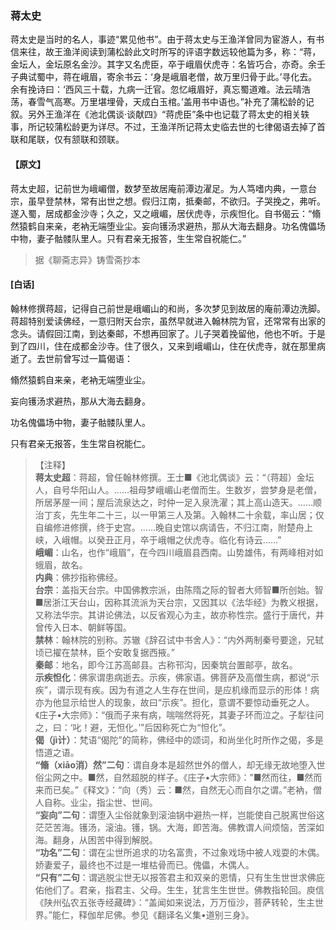 <script type="text/javascript">
    var head = document.getElementsByTagName('head')[0];
    cssURL = '/public/liao.css';
    linkTag = document.createElement('link');
    linkTag.href = cssURL;
    linkTag.setAttribute('type','text/css');
    linkTag.setAttribute('rel','stylesheet');
    head.appendChild(linkTag);
</script>
### 蒋太史

蒋太史是当时的名人，事迹“累见他书”。由于蒋太史与王渔洋曾同为宦游人，有书信来往，故王渔洋阅读到蒲松龄此文时所写的评语字数远较他篇为多，称：“蒋，金坛人，金坛原名金沙。其字又名虎臣，卒于峨眉伏虎寺：名皆巧合，亦奇。余壬子典试蜀中，蒋在峨眉，寄余书云：‘身是峨眉老僧，故万里归骨于此。’寻化去。余有挽诗曰：‘西风三十载，九病一迁官。忽忆峨眉好，真忘蜀道难。法云晴浩荡，春雪气高寒。万里堪埋骨，天成白玉棺。’盖用书中语也。”补充了蒲松龄的记叙。另外王渔洋在《池北偶谈·谈献四》“蒋虎臣”条中也记载了蒋太史的相关轶事，所记较蒲松龄更为详尽。不过，王渔洋所记蒋太史临去世的七律偈语去掉了首联和尾联，仅有颔联和颈联。

#### 【原文】
<section>
蒋太史超，记前世为峨嵋僧，数梦至故居庵前潭边濯足。为人笃嗜内典，一意台宗，虽早登禁林，常有出世之想。假归江南，抵秦邮，不欲归。子哭挽之，弗听。遂入蜀，居成都金沙寺；久之，又之峨嵋，居伏虎寺，示疾怛化。自书偈云：“翛然猿鹤自来亲，老衲无端堕业尘。妄向镬汤求避热，那从大海去翻身。功名傀儡场中物，妻子骷髅队里人。只有君亲无报答，生生常自祝能仁。”

</section>

> 据《聊斋志异》铸雪斋抄本

#### [白话]
<aside>

翰林修撰蒋超，记得自己前世是峨嵋山的和尚，多次梦见到故居的庵前潭边洗脚。蒋超特别爱读佛经，一意归附天台宗，虽然早就进入翰林院为官，还常常有出家的念头。请假回江南，到达秦邮，不想再回家了。儿子哭着挽留他，他也不听。于是到了四川，住在成都金沙寺。住了很久，又来到峨嵋山，住在伏虎寺，就在那里病逝了。去世前曾写过一篇偈语：

翛然猿鹤自来亲，老衲无端堕业尘。

妄向镬汤求避热，那从大海去翻身。

功名傀儡场中物，妻子骷髅队里人。

只有君亲无报答，生生常自祝能仁。

</aside>

> 【注释】  
<b>蒋太史超</b>：蒋超，曾任翰林修撰。王士■《池北偶谈》云：“（蒋超）金坛人，自号华阳山人。……祖母梦峨嵋山老僧而生。生数岁，尝梦身是老僧，所居茅屋一间；屋后流泉达之，时仲一足入泉洗濯；其上高山造天。……顺治丁亥，先生年二十三，以一甲第三人及第。入翰林二十余载，率山居；仅自编修进修撰，终于史宫。……晚自史馆以病请告，不归江南，附楚舟上峡，入峨帽。以癸丑正月，卒于峨帽之伏虎寺。临化有诗云……”  
<b>峨嵋</b>：山名，也作“峨眉”，在今四川峨眉县西南。山势雄伟，有两峰相对如蛾眉，故名。  
<b>内典</b>：佛抄指称佛经。  
<b>台宗</b>：盖指天台宗。中国佛教宗派，由陈隋之际的智者大师智■所创始。智■居浙江天台山，因称其流派为天台宗，又因其以《法华经》为教义根据，又称法华宗。其讲论佛法，以反省观心为主，故亦称性宗。盛行于唐代，井曾传入日本、朝鲜等国。  
<b>禁林</b>：翰林院的别称。苏辙《辞召试中书舍人》：“内外两制秦号要途，兄轼顷已擢在禁林，臣个安敢复据西掖。”  
<b>秦邮</b>：地名，即今江苏高邮县。古称邗沟，因秦筑台置邮亭，故名。  
<b>示疾怛化</b>：佛家谓患病逝去。示疾，佛家语。佛菩萨及高僧生病，都说“示疾”，谓示现有疾。因为有道之人生存在世间，是应机缘而显示的形体！病亦为他显示给世人的现象，故曰“示疾”。担化，意谓不要惊动垂死之人。《庄子•大宗师》：“俄而子来有病，喘喘然将死，其妻子环而泣之。子犁往问之，曰：‘叱！避，无怛化。’”后因称死亡为“怛化”。  
<b>偈（jì计）</b>：梵语“偈陀”的简称，佛经中的颂词，和尚坐化时所作之偈，多是悟道之语。  
<b>“翛（xiāo消）然”二句</b>：谓自身本是超然世外的僧人，却无缘无故地堕入世俗尘网之中。■然，自然超脱的样子。《庄子•大宗师》：”■然而往，■然而来而已矣。”《释文》：“向（秀）云：■然，自然无心而自尔之谓。”老衲，僧人自称。业尘，指尘世、世间。  
<b>“妄向”二句</b>：谓堕入尘俗就象到滚油锅中避热一样，岂能使自己脱离世俗这茫茫苦海。镬汤，滚油。镬，锅。大海，即苦海。佛教谓人间烦恼，苦深如海。翻身，从困苦中得到解脱。  
<b>“功名”二句</b>：谓在尘世所追求的功名富贵，不过象戏场中被人戏耍的木偶。娇妻爱子，最终也不过是一堆枯骨而已。傀儡，木偶人。  
<b>“只有”二句</b>：谓逃脱尘世无以报答君主和双亲的恩情，只有生生世世求佛庇佑他们了。君亲，指君主、父母。生生，犹言生生世世。佛教指轮回。庾信《陕州弘农五张寺经藏碑》：“盖闻如来说法，万万恒沙，菩萨转轮，生主世界。”能仁，释伽牟尼佛。参见《翻译名义集•道别三身》。  
